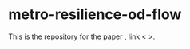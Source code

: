 # metro-resilience-od-flow
This is the repository for the paper <Resilient Urban Public Transportation Infrastructure: A Comparison of Five Flow-weighted Metro Networks in terms of the Resilience Cycle Framework>, link < >.
